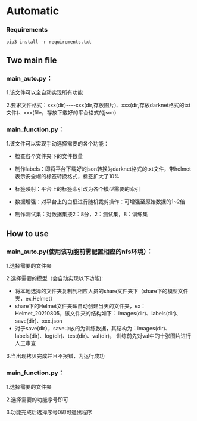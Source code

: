# Automatic

### Requirements

```shell
pip3 install -r requirements.txt
```

## Two main file

### main_auto.py：

1.该文件可以全自动实现所有功能

2.要求文件格式：xxx(dir)----xxx(dir,存放图片)、xxx(dir,存放darknet格式的txt文件)、xxx(file，存放下载好的平台格式的json)


### main_function.py：

1.该文件可以实现手动选择需要的各个功能：

+ 检查各个文件夹下的文件数量

+ 制作labels：即将平台下载好的json转换为darknet格式的txt文件，带helmet表示安全帽的标签转换格式，标签扩大了10%

+ 标签映射：平台上的标签索引改为各个模型需要的索引

+ 数据增强：对平台上的白框进行随机裁剪操作：可增强至原始数据的1~2倍

+ 制作测试集：对数据集按2：8分，2：测试集，8：训练集

## How to use

### main_auto.py(使用该功能前需配置相应的nfs环境）：

1.选择需要的文件夹

2.选择需要的模型（会自动实现以下功能):
 + 将本地选择的文件夹复制到相应人员的share文件夹下（share下的模型文件夹，ex:Helmet）
 + share下的Helmet文件夹晖自动创建当天的文件夹，ex：Helmet_20210805，该文件夹的结构如下：
 images(dir)、labels(dir)、save(dir)、xxx.json
 + 对于save(dir），save中放的为训练数据，其结构为：images(dir)、labels(dir)、log(dir)、test(dir)、val(dir)，
训练前先对val中的十张图片进行人工审查
 
3.当出现拷贝完成并且不报错，为运行成功

### main_function.py：
1.选择需要的文件夹

2.选择需要的功能序号即可

3.功能完成后选择序号0即可退出程序

